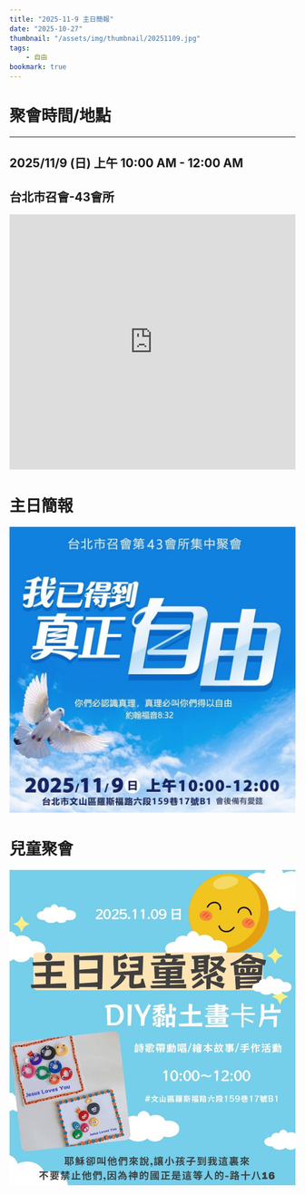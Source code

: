 ```yaml
---
title: "2025-11-9 主日簡報"
date: "2025-10-27"
thumbnail: "/assets/img/thumbnail/20251109.jpg"
tags:
    - 自由
bookmark: true
---
```


# 聚會時間/地點
___

## 2025/11/9 (日) 上午 10:00 AM - 12:00 AM

## 台北市召會-43會所

<iframe src="https://www.google.com/maps/embed?pb=!1m18!1m12!1m3!1d1861.018064677444!2d121.54127558199755!3d24.99750156997027!2m3!1f0!2f0!3f0!3m2!1i1024!2i768!4f13.1!3m3!1m2!1s0x3442aa037a04bf63%3A0xca07e92f33867207!2z5Y-w5YyX5biC5Y-s5pyD56ys5Zub5Y2B5LiJ6IGa5pyD5omA!5e0!3m2!1szh-TW!2stw!4v1729835929402!5m2!1szh-TW!2stw" width="100%" height="450" style="border:0;" allowfullscreen="" loading="lazy" referrerpolicy="no-referrer-when-downgrade"></iframe>

# 主日簡報

<img src="/assets/img/thumbnail/20251109.jpg" alt="我已得到真正自由" style="box-shadow: 5px 5px 10px \#888;">

# 兒童聚會

<img src="/assets/img/thumbnail/20251109-1.jpg" alt="DIY黏土畫卡片" style="box-shadow: 5px 5px 10px \#888;">